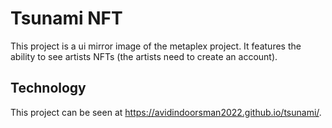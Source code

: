 # Tsunami NFT

This project is a ui mirror image of the metaplex project.  It features the ability to see artists NFTs (the artists need to create an account).

## Technology

This project can be seen at https://avidindoorsman2022.github.io/tsunami/.


